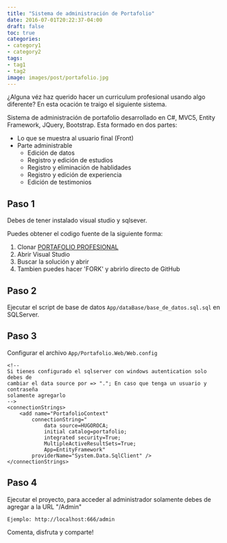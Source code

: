 ```yaml
---
title: "Sistema de administración de Portafolio"
date: 2016-07-01T20:22:37-04:00
draft: false
toc: true
categories:
- category1
- category2
tags:
- tag1
- tag2
image: images/post/portafolio.jpg
---
```


¿Alguna véz haz querido hacer un curriculum profesional usando algo diferente? En esta ocación te traigo el siguiente sistema.

Sistema de administración de portafolio desarrollado en C#, MVC5, Entity Framework, JQuery, Bootstrap. Esta formado en dos partes:

* Lo que se muestra al usuario final (Front)
* Parte administrable 
    - Edición de datos 
    - Registro y edición de estudios 
    - Registro y eliminación de hablidades 
    - Registro y edición de experiencia 
    - Edición de testimonios

## Paso 1
Debes de tener instalado visual studio y sqlsever.

Puedes obtener el codigo fuente de la siguiente forma:

1. Clonar [PORTAFOLIO PROFESIONAL](https://github.com/PORTAFOLIO-PROYECTOS/PORTAFOLIO-PROFESIONAL)
2. Abrir Visual Studio
3. Buscar la solución y abrir
4. Tambien puedes hacer 'FORK' y abrirlo directo de GitHub

## Paso 2
Ejecutar el script de base de datos ```App/dataBase/base_de_datos.sql.sql``` en SQLServer.


## Paso 3
Configurar el archivo ```App/Portafolio.Web/Web.config```
```
<!-- 
Si tienes configurado el sqlserver con windows autentication solo debes de 
cambiar el data source por => "."; En caso que tenga un usuario y contraseña 
solamente agregarlo
-->
<connectionStrings>
    <add name="PortafolioContext" 
        connectionString="
            data source=HUGOROCA;
            initial catalog=portafolio;
            integrated security=True;
            MultipleActiveResultSets=True;
            App=EntityFramework" 
        providerName="System.Data.SqlClient" />
</connectionStrings>
```

## Paso 4
Ejecutar el proyecto, para acceder al administrador solamente debes de agregar a la URL "/Admin"

```
Ejemplo: http://localhost:666/admin
```

Comenta, disfruta y comparte! 

